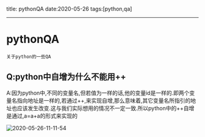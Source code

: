 title: pythonQA
date:2020-05-26
tags:[python,qa]

---

<!--more-->

# pythonQA

```
关于python的一些QA
```

## Q:python中自增为什么不能用++

A:因为python中,不同的变量名,但若值为一样的话,他的变量id是一样的.即两个变量名指向地址是一样的,若通过++,来实现自增,那么意味着,其它变量名所指引的地址也应该发生改变.这与我们实际想用的情况不一定一致.所以python中的++自增是通过,a=a+a的形式来实现的

![2020-05-26-11-11-54](http://img.wqkenqing.ren/2020-05-26-11-11-54.png)